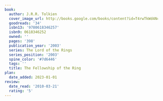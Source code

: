 ```yaml
---
book:
  author: J.R.R. Tolkien
  cover_image_url: http://books.google.com/books/content?id=T4rwTkWd4NcC&printsec=frontcover&img=1&zoom=1&source=gbs_api
  goodreads: '34'
  isbn13: '9780618346257'
  isbn9: 0618346252
  owned: ''
  pages: '398'
  publication_year: '2003'
  series: The Lord of the Rings
  series_position: '2003'
  spine_color: '#7d6446'
  tags: ''
  title: The Fellowship of the Ring
plan:
  date_added: 2023-01-01
review:
  date_read: '2010-03-21'
  rating: '5'
---
```

